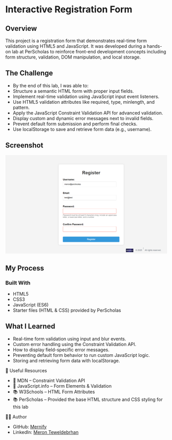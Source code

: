 # Interactive Registration Form 

## Overview

This project is a registration form that demonstrates real-time form validation using HTML5 and JavaScript. It was developed during a hands-on lab at PerScholas to reinforce front-end development concepts including form structure, validation, DOM manipulation, and local storage.


## The Challenge
* By the end of this lab, I was able to:
* Structure a semantic HTML form with proper input fields.
* Implement real-time validation using JavaScript input event listeners.
* Use HTML5 validation attributes like required, type, minlength, and pattern.
* Apply the JavaScript Constraint Validation API for advanced validation.
* Display custom and dynamic error messages next to invalid fields.
* Prevent default form submission and perform final checks.
* Use localStorage to save and retrieve form data (e.g., username).

##  Screenshot
![Shopping Cart Screenshot](IR.png)  

## My Process

### Built With

* HTML5
* CSS3
* JavaScript (ES6)
* Starter files (HTML & CSS) provided by PerScholas

## What I Learned
* Real-time form validation using input and blur events.
* Custom error handling using the Constraint Validation API.
* How to display field-specific error messages.
* Preventing default form behavior to run custom JavaScript logic.
* Storing and retrieving form data with localStorage.

📖 Useful Resources
* 🧪 MDN – Constraint Validation API
* 📘 JavaScript.info – Form Elements & Validation
* 📚 W3Schools – HTML Form Attributes
* 📚 PerScholas – Provided the base HTML structure and CSS styling for this lab

👨‍💻 Author

* GitHub: [Mernify](https://github.com/MeronTeweldebrhan)
* LinkedIn: [Meron Teweldebrhan](www.linkedin.com/in/meron-teweldebrhan)

